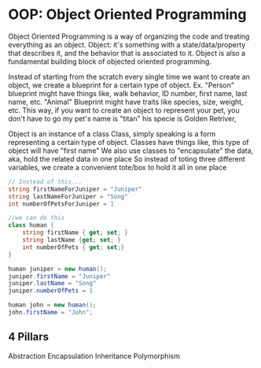 # OOP: Object Oriented Programming

Object Oriented Programming is a way of organizing the code and treating everything as an object. 
Object: it's something with a state/data/property that describes it, and the behavior that is associated to it. 
Object is also a fundamental building block of objected oriented programming.

Instead of starting from the scratch every single time we want to create an object, we create a blueprint for a certain type of object. Ex. "Person" blueprint might have things like, walk behavior, ID number, first name, last name, etc. "Animal" Blueprint might have traits like species, size, weight, etc. This way, if you want to create an object to represent your pet, you don't have to go my pet's name is "titan" his specie is Golden Retriver,  

Object is an instance of a class
Class, simply speaking is a form representing a certain type of object. Classes have things like, this type of object will have "first name"
We also use classes to "encapsulate" the data, aka, hold the related data in one place
So instead of toting three different variables, we create a convenient tote/box to hold it all in one place
```csharp
// Instead of this...
string firstNameForJuniper = "Juniper"
string lastNameForJuniper = "Song"
int numberOfPetsForJuniper = 1

//we can do this
class human {
    string firstName { get; set; }
    string lastName {get; set; }
    int numberOfPets { get; set;}
}

human juniper = new human();
juniper.firstName = "Juniper"
juniper.lastName = "Song"
juniper.numberOfPets = 1

human john = new human();
john.firstName = "John";
```

## 4 Pillars
Abstraction
Encapsulation
Inheritance
Polymorphism